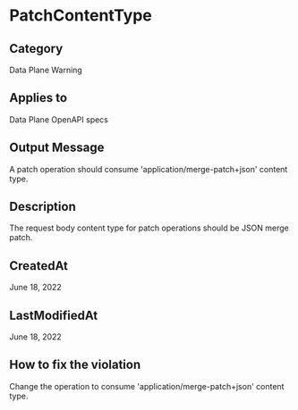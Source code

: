 # PatchContentType

## Category

Data Plane Warning

## Applies to

Data Plane OpenAPI specs

## Output Message

A patch operation should consume 'application/merge-patch+json' content type.

## Description

The request body content type for patch operations should be JSON merge patch.

## CreatedAt

June 18, 2022

## LastModifiedAt

June 18, 2022

## How to fix the violation

Change the operation to consume 'application/merge-patch+json' content type.
